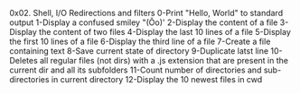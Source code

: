 0x02. Shell, I/O Redirections and filters
0-Print "Hello, World" to standard output
1-Display a confused smiley "(Ôo)'
2-Display the content of a file
3-Display the content of two files
4-Display the last 10 lines of a file
5-Display the first 10 lines of a file
6-Display the third line of a file
7-Create a file containing text
8-Save current state of directory
9-Duplicate latst line
10-Deletes all regular files (not dirs) with a .js extension that are present in the current dir and all its subfolders
11-Count number of directories and sub-directories in current directory
12-Display the 10 newest files in cwd
